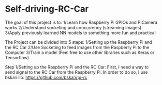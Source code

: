 # Self-driving-RC-Car
The goal of this project is to:
   1/Learn how Raspberry Pi GPIOs and PiCamera works
   2/Understand socketing and concurrency (streaming images)
   3/Apply previously learned NN models to something more fun and practical

The Project can be divided into 5 steps:
   1/Setting up the Raspberry Pi and the RC Car
   2/Use Socketing to feed images from the Raspberry Pi to the Computer 
   3/Train a model (Feel free to use other libraries such as Keras or Tensorflow)
   
Step 1/Setting up the Raspberry Pi and the RC Car:
   First, I need a way to send signal to the RC Car from the Raspberry Pi. In order to do so, I use bskari lib: https://github.com/bskari/pi-rc
   
